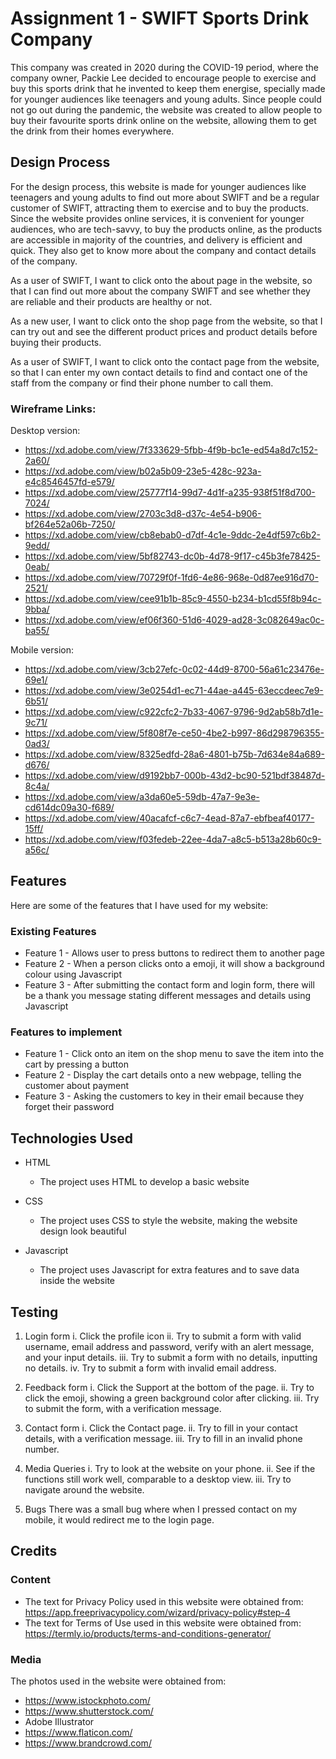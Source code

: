 # Assignment 1 - SWIFT Sports Drink Company
This company was created in 2020 during the COVID-19 period, where the company owner, Packie Lee decided to encourage people to exercise and buy this sports drink that he invented to keep them energise, specially made for younger audiences like teenagers and young adults. Since people could not go out during the pandemic, the website was created to allow people to buy their favourite sports drink online on the website, allowing them to get the drink from their homes everywhere.

## Design Process
For the design process, this website is made for younger audiences like teenagers and young adults to find out more about SWIFT and be a regular customer of SWIFT, attracting them to exercise and to buy the products. Since the website provides online services, it is convenient for younger audiences, who are tech-savvy, to buy the products online, as the products are accessible in majority of the countries, and delivery is efficient and quick. They also get to know more about the company and contact details of the company.

As a user of SWIFT, I want to click onto the about page in the website, so that I can find out more about the company SWIFT and see whether they are reliable and their products are healthy or not.

As a new user, I want to click onto the shop page from the website, so that I can try out and see the different product prices and product details before buying their products.   

As a user of SWIFT, I want to click onto the contact page from the website, so that I can enter my own contact details to find and contact one of the staff from the company or find their phone number to call them.

### Wireframe Links:
Desktop version:
- https://xd.adobe.com/view/7f333629-5fbb-4f9b-bc1e-ed54a8d7c152-2a60/
- https://xd.adobe.com/view/b02a5b09-23e5-428c-923a-e4c8546457fd-e579/
- https://xd.adobe.com/view/25777f14-99d7-4d1f-a235-938f51f8d700-7024/
- https://xd.adobe.com/view/2703c3d8-d37c-4e54-b906-bf264e52a06b-7250/
- https://xd.adobe.com/view/cb8ebab0-d7df-4c1e-9ddc-2e4df597c6b2-9edd/
- https://xd.adobe.com/view/5bf82743-dc0b-4d78-9f17-c45b3fe78425-0eab/
- https://xd.adobe.com/view/70729f0f-1fd6-4e86-968e-0d87ee916d70-2521/
- https://xd.adobe.com/view/cee91b1b-85c9-4550-b234-b1cd55f8b94c-9bba/
- https://xd.adobe.com/view/ef06f360-51d6-4029-ad28-3c082649ac0c-ba55/


Mobile version:
- https://xd.adobe.com/view/3cb27efc-0c02-44d9-8700-56a61c23476e-69e1/
- https://xd.adobe.com/view/3e0254d1-ec71-44ae-a445-63eccdeec7e9-6b51/
- https://xd.adobe.com/view/c922cfc2-7b33-4067-9796-9d2ab58b7d1e-9c71/
- https://xd.adobe.com/view/5f808f7e-ce50-4be2-b997-86d298796355-0ad3/
- https://xd.adobe.com/view/8325edfd-28a6-4801-b75b-7d634e84a689-d676/
- https://xd.adobe.com/view/d9192bb7-000b-43d2-bc90-521bdf38487d-8c4a/
- https://xd.adobe.com/view/a3da60e5-59db-47a7-9e3e-cd614dc09a30-f689/
- https://xd.adobe.com/view/40acafcf-c6c7-4ead-87a7-ebfbeaf40177-15ff/
- https://xd.adobe.com/view/f03fedeb-22ee-4da7-a8c5-b513a28b60c9-a56c/



## Features
Here are some of the features that I have used for my website:
### Existing Features
- Feature 1 - Allows user to press buttons to redirect them to another page
- Feature 2 - When a person clicks onto a emoji, it will show a background colour using Javascript
- Feature 3 - After submitting the contact form and login form, there will be a thank you message stating different messages and details using Javascript
### Features to implement
- Feature 1 - Click onto an item on the shop menu to save the item into the cart by pressing a button
- Feature 2 - Display the cart details onto a new webpage, telling the customer about payment
- Feature 3 - Asking the customers to key in their email because they forget their password
## Technologies Used
- HTML
  * The project uses HTML to develop a basic website
  
- CSS
  * The project uses CSS to style the website, making the website design look beautiful
  
- Javascript
  * The project uses Javascript for extra features and to save data inside the website 
## Testing
1. Login form
   i. Click the profile icon
   ii. Try to submit a form with valid username, email address and password, verify with an alert message, and your input details.
   iii. Try to submit a form with no details, inputting no details.
   iv. Try to submit a form with invalid email address.

2. Feedback form
   i. Click the Support at the bottom of the page.
   ii. Try to click the emoji, showing a green background color after clicking.
   iii. Try to submit the form, with a verification message.

3. Contact form
   i. Click the Contact page.
   ii. Try to fill in your contact details, with a verification message.
   iii. Try to fill in an invalid phone number.

4. Media Queries
   i. Try to look at the website on your phone.
   ii. See if the functions still work well, comparable to a desktop view.
   iii. Try to navigate around the website.

5. Bugs
   There was a small bug where when I pressed contact on my mobile, it would redirect me to the login page.
## Credits

### Content
- The text for Privacy Policy used in this website were obtained from: https://app.freeprivacypolicy.com/wizard/privacy-policy#step-4
- The text for Terms of Use used in this website were obtained from: https://termly.io/products/terms-and-conditions-generator/


### Media
The photos used in the website were obtained from:
- https://www.istockphoto.com/
- https://www.shutterstock.com/
- Adobe Illustrator
- https://www.flaticon.com/
- https://www.brandcrowd.com/
